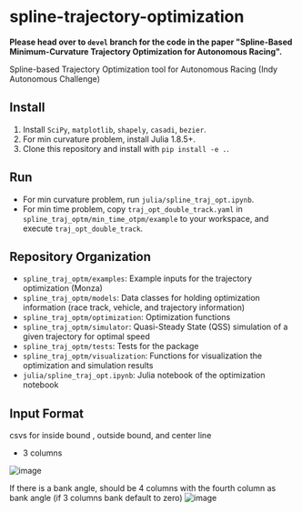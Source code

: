 # spline-trajectory-optimization

**Please head over to `devel` branch for the code in the paper "Spline-Based Minimum-Curvature Trajectory Optimization for Autonomous Racing".**

Spline-based Trajectory Optimization tool for Autonomous Racing (Indy Autonomous Challenge)

## Install

1. Install `SciPy`, `matplotlib`, `shapely`, `casadi`, `bezier`.
2. For min curvature problem, install Julia 1.8.5+.
3. Clone this repository and install with `pip install -e .`.

## Run

- For min curvature problem, run `julia/spline_traj_opt.ipynb`.
- For min time problem, copy `traj_opt_double_track.yaml` in `spline_traj_optm/min_time_otpm/example` to your workspace, and execute `traj_opt_double_track`.

## Repository Organization

- `spline_traj_optm/examples`: Example inputs for the trajectory optimization (Monza)
- `spline_traj_optm/models`: Data classes for holding optimization information (race track, vehicle, and trajectory information)
- `spline_traj_optm/optimization`: Optimization functions
- `spline_traj_optm/simulator`: Quasi-Steady State (QSS) simulation of a given trajectory for optimal speed
- `spline_traj_optm/tests`: Tests for the package
- `spline_traj_optm/visualization`: Functions for visualization the optimization and simulation results
- `julia/spline_traj_opt.ipynb`: Julia notebook of the optimization notebook

## Input Format

csvs for inside bound , outside bound, and center line

- 3 columns

![image](https://github.com/HaoruXue/spline-trajectory-optimization/assets/32603181/f88bc388-4f4a-4837-9324-ef53f03b6f84)

If there is a bank angle, should be 4 columns with the fourth column as bank angle (if 3 columns bank default to zero)
![image](https://github.com/HaoruXue/spline-trajectory-optimization/assets/32603181/39b34fe9-7436-417e-8409-f67922fb796c)

